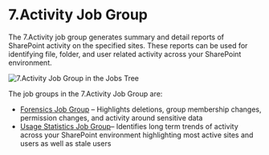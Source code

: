 # 7.Activity Job Group

The 7.Activity job group generates summary and detail reports of SharePoint activity on the specified sites. These reports can be used for identifying file, folder, and user related activity across your SharePoint environment.

![7.Activity Job Group in the Jobs Tree](/img/product_docs/accessanalyzer/accessanalyzer/enterpriseauditor/admin/hostmanagement/jobstree.png)

The job groups in the 7.Activity Job Group are:

- [Forensics Job Group](/docs/accessanalyzer/accessanalyzer/enterpriseauditor/solutions/sharepoint/activity/forensics/overview.md) – Highlights deletions, group membership changes, permission changes, and activity around sensitive data
- [Usage Statistics Job Group](/docs/accessanalyzer/accessanalyzer/enterpriseauditor/solutions/sharepoint/activity/usagestatistics/overview.md)– Identifies long term trends of activity across your SharePoint environment highlighting most active sites and users as well as stale users

